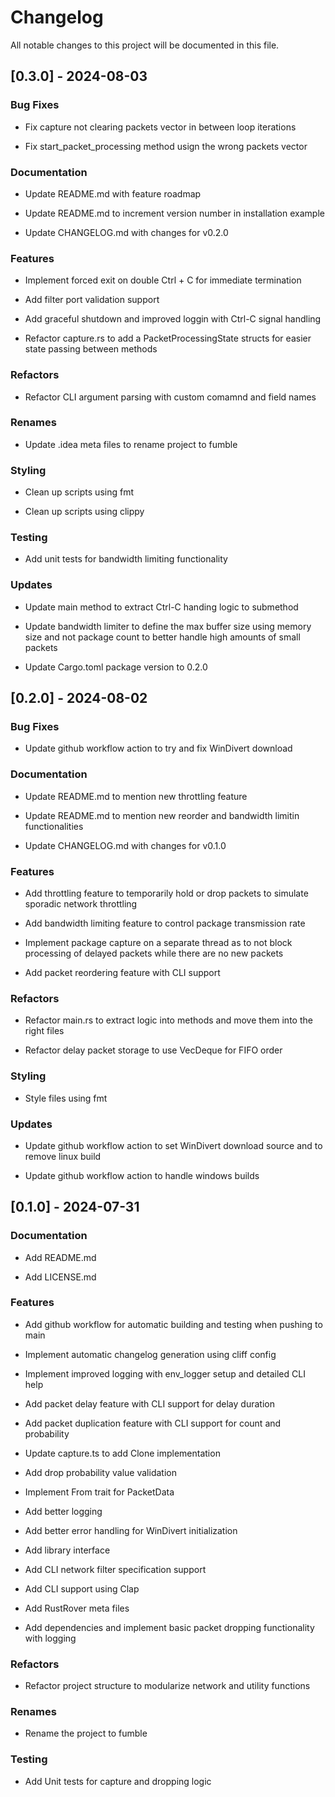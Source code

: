 # Changelog

All notable changes to this project will be documented in this file.

## [0.3.0] - 2024-08-03

### Bug Fixes

- Fix capture not clearing packets vector in between loop iterations

- Fix start_packet_processing method usign the wrong packets vector


### Documentation

- Update README.md with feature roadmap

- Update README.md to increment version number in installation example

- Update CHANGELOG.md with changes for v0.2.0


### Features

- Implement forced exit on double Ctrl + C for immediate termination

- Add filter port validation support

- Add graceful shutdown and improved loggin with Ctrl-C signal handling

- Refactor capture.rs to add a PacketProcessingState structs for easier state passing between methods


### Refactors

- Refactor CLI argument parsing with custom comamnd and field names


### Renames

- Update .idea meta files to rename project to fumble


### Styling

- Clean up scripts using fmt

- Clean up scripts using clippy


### Testing

- Add unit tests for bandwidth limiting functionality


### Updates

- Update main method to extract Ctrl-C handing logic to submethod

- Update bandwidth limiter to define the max buffer size using memory size and not package count to better handle high amounts of small packets

- Update Cargo.toml package version to 0.2.0


## [0.2.0] - 2024-08-02

### Bug Fixes

- Update github workflow action to try and fix WinDivert download


### Documentation

- Update README.md to mention new throttling feature

- Update README.md to mention new reorder and bandwidth limitin functionalities

- Update CHANGELOG.md with changes for v0.1.0


### Features

- Add throttling feature to temporarily hold or drop packets to simulate sporadic network throttling

- Add bandwidth limiting feature to control package transmission rate

- Implement package capture on a separate thread as to not block processing of delayed packets while there are no new packets

- Add packet reordering feature with CLI support


### Refactors

- Refactor main.rs to extract logic into methods and move them into the right files

- Refactor delay packet storage to use VecDeque for FIFO order


### Styling

- Style files using fmt


### Updates

- Update github workflow action to set WinDivert download source and to remove linux build

- Update github workflow action to handle windows builds


## [0.1.0] - 2024-07-31

### Documentation

- Add README.md

- Add LICENSE.md


### Features

- Add github workflow for automatic building and testing when pushing to main

- Implement automatic changelog generation using cliff config

- Implement improved logging with env_logger setup and detailed CLI help

- Add packet delay feature with CLI support for delay duration

- Add packet duplication feature with CLI support for count and probability

- Update capture.ts to add Clone implementation

- Add drop probability value validation

- Implement From trait for PacketData

- Add better logging

- Add better error handling for WinDivert initialization

- Add library interface

- Add CLI network filter specification support

- Add CLI support using Clap

- Add RustRover meta files

- Add dependencies and implement basic packet dropping functionality with logging


### Refactors

- Refactor project structure to modularize network and utility functions


### Renames

- Rename the project to fumble


### Testing

- Add Unit tests for capture and dropping logic